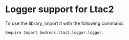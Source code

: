 Logger support for Ltac2
========================

To use the library, import it with the following command.
```coq
Require Import bedrock.ltac2.logger.logger.
```
